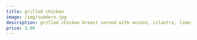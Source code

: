 ```yaml
---
title: grilled chicken
image: /img/suadero.jpg
description: grilled chicken breast served with onions, cilantro, limes, red radishes & house spicy sauce
price: 3.00
---
```

